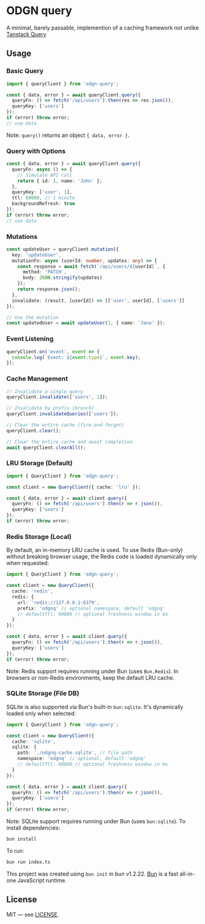 # ODGN query

A minimal, barely passable, implemention of a caching framework not unlike [Tanstack Query](https://github.com/TanStack/query)

## Usage

### Basic Query

```typescript
import { queryClient } from 'odgn-query';

const { data, error } = await queryClient.query({
  queryFn: () => fetch('/api/users').then(res => res.json()),
  queryKey: ['users']
});
if (error) throw error;
// use data
```

Note: `query()` returns an object `{ data, error }`.

### Query with Options

```typescript
const { data, error } = await queryClient.query({
  queryFn: async () => {
    // Simulate API call
    return { id: 1, name: 'John' };
  },
  queryKey: ['user', 1],
  ttl: 60000, // 1 minute
  backgroundRefresh: true
});
if (error) throw error;
// use data
```

### Mutations

```typescript
const updateUser = queryClient.mutation({
  key: 'updateUser',
  mutationFn: async (userId: number, updates: any) => {
    const response = await fetch(`/api/users/${userId}`, {
      method: 'PATCH',
      body: JSON.stringify(updates)
    });
    return response.json();
  },
  invalidate: (result, [userId]) => [['user', userId], ['users']]
});

// Use the mutation
const updatedUser = await updateUser(1, { name: 'Jane' });
```

### Event Listening

```typescript
queryClient.on('event', event => {
  console.log(`Event: ${event.type}`, event.key);
});
```

### Cache Management

```typescript
// Invalidate a single query
queryClient.invalidate(['users', 1]);

// Invalidate by prefix (branch)
queryClient.invalidateQueries(['users']);

// Clear the entire cache (fire-and-forget)
queryClient.clear();

// Clear the entire cache and await completion
await queryClient.clearAll();
```

### LRU Storage (Default)

```typescript
import { QueryClient } from 'odgn-query';

const client = new QueryClient({ cache: 'lru' });

const { data, error } = await client.query({
  queryFn: () => fetch('/api/users').then(r => r.json()),
  queryKey: ['users']
});
if (error) throw error;
```

### Redis Storage (Local)

By default, an in-memory LRU cache is used. To use Redis (Bun-only) without breaking browser usage, the Redis code is loaded dynamically only when requested:

```typescript
import { QueryClient } from 'odgn-query';

const client = new QueryClient({
  cache: 'redis',
  redis: {
    url: 'redis://127.0.0.1:6379',
    prefix: 'odgnq' // optional namespace, default 'odgnq'
    // defaultTtl: 60000 // optional freshness window in ms
  }
});

const { data, error } = await client.query({
  queryFn: () => fetch('/api/users').then(r => r.json()),
  queryKey: ['users']
});
if (error) throw error;
```

Note: Redis support requires running under Bun (uses `Bun.Redis`). In browsers or non-Redis environments, keep the default LRU cache.

### SQLite Storage (File DB)

SQLite is also supported via Bun's built-in `bun:sqlite`. It's dynamically loaded only when selected:

```typescript
import { QueryClient } from 'odgn-query';

const client = new QueryClient({
  cache: 'sqlite',
  sqlite: {
    path: './odgnq-cache.sqlite', // file path
    namespace: 'odgnq' // optional, default 'odgnq'
    // defaultTtl: 60000 // optional freshness window in ms
  }
});

const { data, error } = await client.query({
  queryFn: () => fetch('/api/users').then(r => r.json()),
  queryKey: ['users']
});
if (error) throw error;
```

Note: SQLite support requires running under Bun (uses `bun:sqlite`).
To install dependencies:

```bash
bun install
```

To run:

```bash
bun run index.ts
```

This project was created using `bun init` in bun v1.2.22. [Bun](https://bun.com) is a fast all-in-one JavaScript runtime.

## License

MIT — see [LICENSE](./LICENSE).
